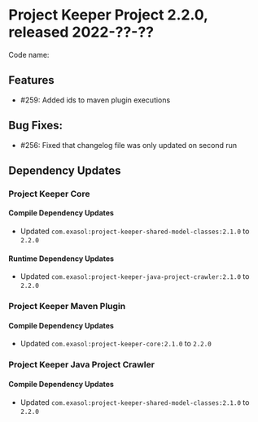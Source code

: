 # Project Keeper Project 2.2.0, released 2022-??-??

Code name:

## Features

* #259: Added ids to maven plugin executions

## Bug Fixes:

* #256: Fixed that changelog file was only updated on second run

## Dependency Updates

### Project Keeper Core

#### Compile Dependency Updates

* Updated `com.exasol:project-keeper-shared-model-classes:2.1.0` to `2.2.0`

#### Runtime Dependency Updates

* Updated `com.exasol:project-keeper-java-project-crawler:2.1.0` to `2.2.0`

### Project Keeper Maven Plugin

#### Compile Dependency Updates

* Updated `com.exasol:project-keeper-core:2.1.0` to `2.2.0`

### Project Keeper Java Project Crawler

#### Compile Dependency Updates

* Updated `com.exasol:project-keeper-shared-model-classes:2.1.0` to `2.2.0`
